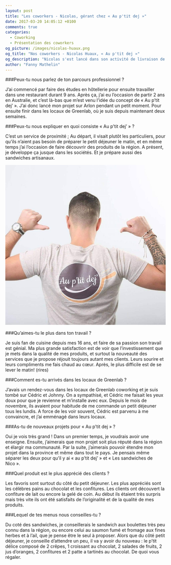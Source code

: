 ```yaml
---
layout: post
title: "Les coworkers - Nicolas, gérant chez « Au p'tit dej »"
date: 2017-03-20 14:05:12 +0100
comments: true
categories: 
  - Coworking
  - Présentation des coworkers
og_picture: /images/nicolas-huaux.png
og_title: "Nos coworkers - Nicolas Huaux, « Au p'tit dej »"
og_description: "Nicolas s'est lancé dans son activité de livraison de petits-déjeuners et de sandwich. Il n'utilise que des produits régionaux et à choisi Greenlab pour établir son activité."
author: "Fanny Mathelin"
---
```


###Peux-tu nous parlez de ton parcours professionnel ? 

J’ai commencé par faire des études en hôtellerie pour ensuite travailler dans une restaurant durant 9 ans.
Après ça, j’ai eu l’occasion de partir 2 ans en Australie, et c’est là-bas que m’est venu l’idée du concept de « Au p’tit dej’ ».
J’ai donc lancé mon projet sur Arlon pendant un petit moment. Pour ensuite finir dans les locaux de Greenlab, où je suis depuis maintenant deux semaines.

###Peux-tu nous expliquer en quoi consiste « Au p’tit dej’ » ? 

C’est un service de proximité ; 
Au départ, il visait plutôt les particuliers, pour qu’ils n’aient pas besoin de préparer le petit déjeuner le matin, et en même temps j’ai l’occasion de faire découvrir des produits de la région.
A présent, je développe ça jusque dans les sociétés. Et je prépare aussi des sandwiches artisanaux.

<!--more-->

![Nicolas Huaux (Au p'tit déj')](/images/nicolas-huaux-2.png)


###Qu’aimes-tu le plus dans ton travail ?

Je suis fan de cuisine depuis mes 16 ans, et faire de sa passion son travail est génial.
Ma plus grande satisfaction est de voir que l’investissement que je mets dans la qualité de mes produits, et surtout la nouveauté des services que je propose réjouit toujours autant mes clients. Leurs sourire et leurs compliments me fais chaud au cœur. Après, le plus difficile est de se lever le matin! (rires)

###Comment es-tu arrivés dans les locaux de Greenlab ? 

J’avais un rendez-vous dans les locaux de Greenlab coworking et je suis tombé sur Cédric et Johnny. On a sympathisé, et Cédric me faisait les yeux doux pour que je revienne et m’installe avec eux. Depuis le mois de novembre, ils avaient pour habitude de me commande un petit déjeuner tous les lundis. A force de les voir souvent, Cédric est parvenu à me convaincre, et j’ai emménagé dans leurs locaux.

###As-tu de nouveaux projets pour « Au p’tit dej » ?

Oui je vois très grand ! Dans un premier temps, je voudrais avoir une enseigne. Ensuite, j’aimerais que mon projet soit plus réputé dans la région et élargir ma communauté. Par la suite, j’aimerais pouvoir étendre mon projet dans la province et même dans tout le pays. Je pensais même séparer les deux pour qu’il y ai « au p’tit dej’ » et « Les sandwiches de Nico ».

###Quel produit est le plus apprécié des clients ?

Les favoris sont surtout du côté du petit déjeuner. Les plus appréciés sont les célèbres pains au chocolat et les confitures. Les clients ont découvert la confiture de lait ou encore la gelé de coin. Au début ils étaient très surpris mais très vite ils ont été satisfaits de l’originalité et de la qualité de mes produits.

###Lequel de tes menus nous conseilles-tu ? 

Du coté des sandwiches, je conseillerais le sandwich aux boulettes très peu connu dans la région, ou encore celui au saumon fumé et fromage aux fines herbes et à l’ail, que je pense être le seul à proposer.
Alors que du côté petit déjeuner, je conseille d’attendre un peu, il va y avoir du nouveau : le p’tit délice composé de 2 crêpes, 1 croissant au chocolat, 2 salades de fruits, 2 jus d’oranges, 2 confitures et 2 patte a tartinés au chocolat. De quoi vous régaler.

